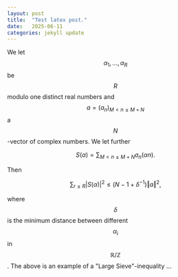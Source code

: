 ```yaml
---
layout: post
title:  "Test latex post."
date:   2025-06-11
categories: jekyll update
---
```

We let $$\alpha_{1},...,\alpha_{R}$$ be $$R$$ modulo one distinct real numbers and 
$$a=(a_{n})_{M<n\leq M+N}$$ a $$N$$-vector of complex numbers. We let further

$$S(\alpha)=\sum_{M<n\leq M+N}a_{n}(\alpha n).$$ 

Then

$$\sum_{r\leq R}|S(\alpha)|^{2}\leq(N-1+\delta^{-1})\left\Vert a\right\Vert ^{2},$$

where $$\delta$$ is the minimum distance between different $$\alpha_{i}$$ in
$$\mathbb{R}/\mathbb{Z}$$. The above is an example of a "Large Sieve"-inequality ...

